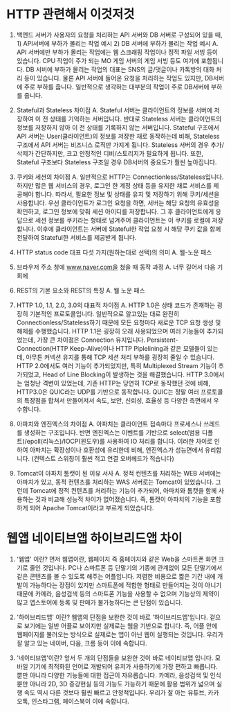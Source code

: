 # HTTP 관련해서 이것저것  
1. 백엔드 서버가 사용자의 요청을 처리하는 API 서버와 DB 서버로 구성되어 있을 때, 1) API서버에 부하가 몰리는 작업 예시 2) DB 서버에 부하가 몰리는 작업 예시
A. API 서버에만 부하가 몰리는 작업에는 웹 스크래핑 작업이나 정적 파일 서빙 등이 있습니다. CPU 작업이 주가 되는 MO 게임 서버의 게임 서빙 등도 여기에 포함됩니다. DB 서버에 부하가 몰리는 작업의 대표는 SNS의 글/댓글이나 카톡방의 대화 처리 등이 있습니다. 물론 API 서버에 들어온 요청을 처리하는 작업도 있지만, DB서버에 주로 부하를 줍니다. 일반적으로 생각하는 대부분의 작업이 주로 DB서버에 부하를 줍니다.

2. Stateful과 Stateless 차이점
A. Stateful 서버는 클라이언트의 정보를 서버에 저장하여 이 전 상태를 기억하는 서버입니다. 반대로 Stateless 서버는 클라이언트의 정보를 저장하지 않아 이 전 상태를 기록하지 않는 서버입니다. Stateful 구조에서 API 서버는 User(클라이언트)의 정보를 저장한 채로 동작하는데 비해, Stateless 구조에서 API 서버는 비즈니스 로직만 가지게 됩니다. Stateless 서버의 경우 추가/삭제가 간단하지만, 크고 안정적인 디비/스토리지가 필요하게 됩니다. 또한, Stateful 구조보다 Stateless 구조일 경우 DB서버의 중요도가 훨씬 높아집니다.


3. 쿠키와 세션의 차이점
A. 일반적으로 HTTP는 Connectionless/Stateless입니다. 하지만 많은 웹 서비스의 경우, 로그인 한 계정 상태 등을 유지한 채로 서비스를 제공해야 합니다. 따라서, 필요한 정보 및 상태를 유지 및 저장하기 위해 쿠키/세션을 사용합니다. 우선 클라이언트가 로그인 요청을 하면, 서버는 해당 요청의 유효성을 확인하고, 로그인 정보에 맞춰 세션 아이디를 저장합니다. 그 후 클라이언트에게 응답으로 세션 정보를 쿠키라는 형태로 넘겨주어 클라이언트는 이 쿠키를 로컬에 저장합니다. 이후에 클라이언트는 서버에 Stateful한 작업 요청 시 해당 쿠키 값을 함께 전달하여 Stateful한 서비스를 제공받게 됩니다.

4. HTTP status code 대표 다섯 가지(원하는대로 선택)의 의미
A. 웰-노운 패스

5. 브라우저 주소 창에 www.naver.com을 쳤을 때 동작 과정
A. 너무 길어서 다음 기회에

6. REST의 기본 요소와 REST의 특징
A. 웰 노운 패스

7. HTTP 1.0, 1.1, 2.0, 3.0의 대표적 차이점
A. HTTP 1.0은 상태 코드가 존재하는 굉장히 기본적인 프로토콜입니다. 일반적으로 알고있는 대로 완전히 Connectionless/Stateless하기 때문에 모든 요청마다 새로운 TCP 요청 생성 및 해제를 수행했습니다.
HTTP 1.1은 굉장히 오래 사용되었으며 여러 기능들이 추가되었는데, 가장 큰 차이점은 Connection 유지입니다. Persistent-Connection(HTTP Keep-Alive)이나 HTTP Piplelining과 같은 모델들이 있는데, 아무튼 커넥션 유지를 통해 TCP 세션 처리 부하를 굉장히 줄일 수 있습니다. 
HTTP 2.0에서도 여러 기능이 추가되었지만, 특히 Multiplexed Stream 기능이 추가되었고, Head of Line Blocking이 발생하는 것을 해결했습니다.
HTTP 3.0에서는 엄청난 격변이 있었는데, 기존 HTTP는 당연히 TCP로 동작했던 것에 비해, HTTP3.0은 QUIC라는 UDP를 기반으로 동작합니다. QUIC는 정말 여러 프로토콜의 특장점을 합쳐서 만들어져서 속도, 보안, 신뢰성, 효율성 등 다양한 측면에서 우수합니다.

8. 아파치와 엔진엑스의 차이점
A. 아파치는 클라이언트 접속마다 프로세스나 쓰레드를 생성하는 구조입니다. 반면 엔진엑스는 이벤트를 기반으로 select(범용 디폴트)/epoll(리눅스)/IOCP(윈도우)를 사용하여 IO 처리를 합니다. 이러한 차이로 인하여 아파치는 확장성이나 호환성에 유리한데 비해, 엔진엑스가 성능면에서 유리합니다. (컨텍스트 스위칭이 훨씬 적고 연결 오버헤드가 적습니다)

9. Tomcat이 아파치 톰캣이 된 이유 서사
A. 정적 컨텐츠를 처리하는 WEB 서버에는 아파치가 있고, 동적 컨텐츠를 처리하는 WAS 서버로는 Tomcat이 있었습니다. 그런데 Tomcat에 정적 컨텐츠를 처리하는 기능이 추가되어, 아파치와 톰캣을 함께 사용하는 것과 비교해 성능적 차이가 없어졌습니다. 즉, 톰캣이 아파치의 기능을 포함하게 되어 Apache Tomcat이라고 부르게 되었습니다.  



# 웹앱 네이티브앱 하이브리드앱 차이  
1. '웹앱' 이란?
먼저 웹앱이란, 웹페이지 즉 홈페이지와 같은 Web을 스마트폰 화면 크기로 줄인 것입니다.
PC나 스마트폰 등 단말기의 기종에 관계없이 모든 단말기에서 같은 콘텐츠를 볼 수 있도록 해주는 어플입니다.
저렴한 비용으로 짧은 기간 내에 개발이 가능하다는 장점이 있지만 스마트폰에 적합한 형태로 만들어지는 것이 아니기 때문에 카메라, 음성검색 등의 스마트폰 기능을 사용할 수 없으며 기능상의 제약이 많고 앱스토어에 등록 및 판매가 불가능하다는 큰 단점이 있습니다.  

2. '하이브리드앱' 이란?
웹앱의 단점을 보완한 것이 바로 '하이브리드앱'입니다.
겉으로 보기에는 일반 어플로 보이지만 실제로는 웹을 기반으로 합니다.
즉, 어플 안에 웹페이지를 불러오는 방식으로 실제로는 앱이 아닌 웹이 실행되는 것입니다.
우리가 잘 알고 있는 네이버, 다음, 크롬 등이 이에 속합니다.  

3. '네이티브앱'이란?
앞서 두 개의 단점들을 보완한 것이 바로 네이티브앱 입니다.
모바일 기기에 최적화된 언어로 개발되어 유저가 사용하기에 가장 편하고 빠릅니다.
뿐만 아니라 다양한 기능들에 대한 접근이 자유롭습니다.
카메라, 음성검색 및 인식뿐만 아니라 2D, 3D 증강현실 등의 기능도 가능하기 때문에 활용 법위가 넓으며 실행 속도 역시 다른 것보다 훨씬 빠르고 안정적입니다.
우리가 잘 아는 유튜브, 카카오톡, 인스타그램, 페이스북이 이에 속합니다.
